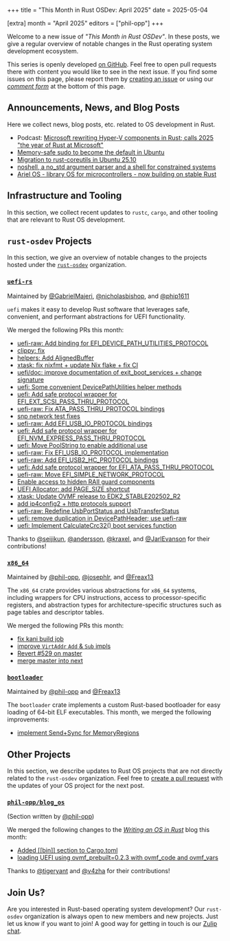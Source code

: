 +++
title = "This Month in Rust OSDev: April 2025"
date = 2025-05-04

[extra]
month = "April 2025"
editors = ["phil-opp"]
+++

Welcome to a new issue of _"This Month in Rust OSDev"_. In these posts, we give a regular overview of notable changes in the Rust operating system development ecosystem.

<!-- more -->

This series is openly developed [on GitHub](https://github.com/rust-osdev/homepage/). Feel free to open pull requests there with content you would like to see in the next issue. If you find some issues on this page, please report them by [creating an issue](https://github.com/rust-osdev/homepage/issues/new) or using our <a href="#comment-form">_comment form_</a> at the bottom of this page.

<!--
    This is a draft for the upcoming "This Month in Rust OSDev (April 2025)" post.
    Feel free to create pull requests against the `next` branch to add your
    content here.
    Please take a look at the past posts on https://rust-osdev.com/ to see the
    general structure of these posts.
-->

## Announcements, News, and Blog Posts

Here we collect news, blog posts, etc. related to OS development in Rust.

<!--
Please follow this template:

- [Title](https://example.com)
  - (optional) Some additional context
-->

- Podcast: [Microsoft rewriting Hyper-V components in Rust; calls 2025 "the year of Rust at Microsoft"](https://corrode.dev/podcast/s04e01-microsoft/)
- [Memory-safe sudo to become the default in Ubuntu](https://trifectatech.org/blog/memory-safe-sudo-to-become-the-default-in-ubuntu/)
- [Migration to rust-coreutils in Ubuntu 25.10](https://discourse.ubuntu.com/t/migration-to-rust-coreutils-in-25-10/59708)
- [noshell, a no_std argument parser and a shell for constrained systems](https://github.com/inthehack/noshell)
- [Ariel OS - library OS for microcontrollers - now building on stable Rust](https://www.reddit.com/r/rust/comments/1kh0dg1/ariel_os_v020_now_building_on_stable_rust/)

## Infrastructure and Tooling

In this section, we collect recent updates to `rustc`, `cargo`, and other tooling that are relevant to Rust OS development.

<!--
    Please use the following template:

- [Title](https://example.com)
  - (optional) Some additional context
-->


## `rust-osdev` Projects

In this section, we give an overview of notable changes to the projects hosted under the [`rust-osdev`](https://github.com/rust-osdev/about) organization.

<!--
    Please use the following template:

    ### [`repo_name`](https://github.com/rust-osdev/repo_name)
    <span class="maintainers">Maintained by [@maintainer_1](https://github.com/maintainer_1)</span>

    The `repo_name` crate ...<<short introduction>>...

    We merged the following changes this month:
    <<changelog, either in list or text form>>
-->

### [`uefi-rs`](https://github.com/rust-osdev/uefi-rs)
<span class="maintainers">Maintained by [@GabrielMajeri](https://github.com/GabrielMajeri), [@nicholasbishop](https://github.com/nicholasbishop), and [@phip1611](https://github.com/phip1611)</span>

`uefi` makes it easy to develop Rust software that leverages safe, convenient,
and performant abstractions for UEFI functionality.

We merged the following PRs this month:

- [uefi-raw: Add binding for EFI_DEVICE_PATH_UTILITIES_PROTOCOL](https://github.com/rust-osdev/uefi-rs/pull/1598)
- [clippy: fix](https://github.com/rust-osdev/uefi-rs/pull/1602)
- [helpers: Add AlignedBuffer](https://github.com/rust-osdev/uefi-rs/pull/1600)
- [xtask: fix nixfmt + update Nix flake + fix CI](https://github.com/rust-osdev/uefi-rs/pull/1607)
- [uefi/doc: improve documentation of exit_boot_services + change signature](https://github.com/rust-osdev/uefi-rs/pull/1605)
- [uefi: Some convenient DevicePathUtilities helper methods](https://github.com/rust-osdev/uefi-rs/pull/1599)
- [uefi: Add safe protocol wrapper for EFI_EXT_SCSI_PASS_THRU_PROTOCOL](https://github.com/rust-osdev/uefi-rs/pull/1589)
- [uefi-raw: Fix ATA_PASS_THRU_PROTOCOL bindings](https://github.com/rust-osdev/uefi-rs/pull/1619)
- [snp network test fixes](https://github.com/rust-osdev/uefi-rs/pull/1618)
- [uefi-raw: Add EFI_USB_IO_PROTOCOL bindings](https://github.com/rust-osdev/uefi-rs/pull/1623)
- [uefi: Add safe protocol wrapper for EFI_NVM_EXPRESS_PASS_THRU_PROTOCOL](https://github.com/rust-osdev/uefi-rs/pull/1594)
- [uefi: Move PoolString to enable additional use](https://github.com/rust-osdev/uefi-rs/pull/1624)
- [uefi-raw: Fix EFI_USB_IO_PROTOCOL implementation](https://github.com/rust-osdev/uefi-rs/pull/1626)
- [uefi-raw: Add EFI_USB2_HC_PROTOCOL bindings](https://github.com/rust-osdev/uefi-rs/pull/1629)
- [uefi: Add safe protocol wrapper for EFI_ATA_PASS_THRU_PROTOCOL](https://github.com/rust-osdev/uefi-rs/pull/1595)
- [uefi-raw: Move EFI_SIMPLE_NETWORK_PROTOCOL](https://github.com/rust-osdev/uefi-rs/pull/1634)
- [Enable access to hidden RAII guard components](https://github.com/rust-osdev/uefi-rs/pull/1635)
- [UEFI Allocator: add PAGE_SIZE shortcut ](https://github.com/rust-osdev/uefi-rs/pull/1611)
- [xtask: Update OVMF release to EDK2_STABLE202502_R2](https://github.com/rust-osdev/uefi-rs/pull/1637)
- [add ip4config2 + http protocols support](https://github.com/rust-osdev/uefi-rs/pull/1614)
- [uefi-raw: Redefine UsbPortStatus and UsbTransferStatus](https://github.com/rust-osdev/uefi-rs/pull/1638)
- [uefi: remove duplication in DevicePathHeader; use uefi-raw](https://github.com/rust-osdev/uefi-rs/pull/1613)
- [uefi: Implement CalculateCrc32() boot services function](https://github.com/rust-osdev/uefi-rs/pull/1649)

<!-- - [fix(deps): update rust crate clap to v4.5.35](https://github.com/rust-osdev/uefi-rs/pull/1610) -->
<!-- - [ci: fix](https://github.com/rust-osdev/uefi-rs/pull/1631) -->
<!-- - [chore(deps): update codecov/codecov-action action to v5.4.2](https://github.com/rust-osdev/uefi-rs/pull/1633) -->
<!-- - [chore(deps): update crate-ci/typos action to v1.31.1](https://github.com/rust-osdev/uefi-rs/pull/1647) -->
<!-- - [chore(deps): lock file maintenance](https://github.com/rust-osdev/uefi-rs/pull/1648) -->
<!-- - [ci: fix failing MSRV uefi-raw job](https://github.com/rust-osdev/uefi-rs/pull/1650) -->

Thanks to [@seijikun](https://github.com/seijikun), [@andersson](https://github.com/andersson), [@kraxel](https://github.com/kraxel), and [@JarlEvanson](https://github.com/JarlEvanson) for their contributions!


### [`x86_64`](https://github.com/rust-osdev/x86_64)
<span class="maintainers">Maintained by [@phil-opp](https://github.com/phil-opp), [@josephlr](https://github.com/orgs/rust-osdev/people/josephlr), and [@Freax13](https://github.com/orgs/rust-osdev/people/Freax13)</span>

The `x86_64` crate provides various abstractions for `x86_64` systems, including wrappers for CPU instructions, access to processor-specific registers, and abstraction types for architecture-specific structures such as page tables and descriptor tables.

We merged the following PRs this month:

- [fix kani build job](https://github.com/rust-osdev/x86_64/pull/544)
- [improve `VirtAddr` `Add` & `Sub` impls](https://github.com/rust-osdev/x86_64/pull/543)
- [Revert #529 on master](https://github.com/rust-osdev/x86_64/pull/545)
- [merge master into next](https://github.com/rust-osdev/x86_64/pull/546)


### [`bootloader`](https://github.com/rust-osdev/bootloader)
<span class="maintainers">Maintained by [@phil-opp](https://github.com/phil-opp) and [@Freax13](https://github.com/orgs/rust-osdev/people/Freax13)</span>

The `bootloader` crate implements a custom Rust-based bootloader for easy loading of 64-bit ELF executables. This month, we merged the following improvements:

- [implement Send+Sync for MemoryRegions](https://github.com/rust-osdev/bootloader/pull/502)



## Other Projects

In this section, we describe updates to Rust OS projects that are not directly related to the `rust-osdev` organization. Feel free to [create a pull request](https://github.com/rust-osdev/homepage/pulls) with the updates of your OS project for the next post.

<!--
    Please use the following template:

    ### [`owner_name/repo_name`](https://github.com/rust-osdev/owner_name/repo_name)
    <span class="maintainers">(Section written by [@your_github_name](https://github.com/your_github_name))</span>

    ...<<your project updates>>...
-->

### [`phil-opp/blog_os`](https://github.com/phil-opp/blog_os)
<span class="maintainers">(Section written by [@phil-opp](https://github.com/phil-opp))</span>

We merged the following changes to the [_Writing an OS in Rust_](https://os.phil-opp.com/) blog this month:

- [Added [[bin]] section to Cargo.toml](https://github.com/phil-opp/blog_os/pull/1412)
- [loading UEFI using ovmf_prebuilt=0.2.3 with ovmf_code and ovmf_vars](https://github.com/phil-opp/blog_os/pull/1410)

Thanks to [@tigeryant](https://github.com/tigeryant) and [@v4zha](https://github.com/v4zha) for their contributions!


## Join Us?

Are you interested in Rust-based operating system development? Our `rust-osdev` organization is always open to new members and new projects. Just let us know if you want to join! A good way for getting in touch is our [Zulip chat](https://rust-osdev.zulipchat.com).
